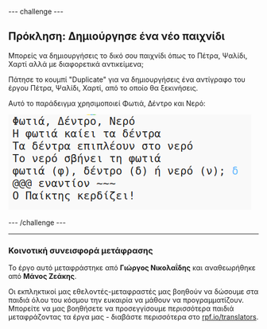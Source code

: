 --- challenge ---

## Πρόκληση: Δημιούργησε ένα νέο παιχνίδι

Μπορείς να δημιουργήσεις το δικό σου παιχνίδι όπως το Πέτρα, Ψαλίδι, Χαρτί αλλά με διαφορετικά αντικείμενα;

Πάτησε το κουμπί "Duplicate" για να δημιουργήσεις ένα αντίγραφο του έργου Πέτρα, Ψαλίδι, Χαρτί, από το οποίο θα ξεκινήσεις.

Αυτό το παράδειγμα χρησιμοποιεί Φωτιά, Δέντρο και Νερό:

![screenshot](images/rps-fire.png)

--- /challenge ---

***
### Κοινοτική συνεισφορά μετάφρασης

Το έργο αυτό μεταφράστηκε από **Γιώργος Νικολαΐδης** και αναθεωρήθηκε από **Μάνος Ζεάκης**. 

Οι εκπληκτικοί μας εθελοντές-μεταφραστές μας βοηθούν να δώσουμε στα παιδιά όλου του κόσμου την ευκαιρία να μάθουν να προγραμματίζουν. Μπορείτε να μας βοηθήσετε να προσεγγίσουμε περισσότερα παιδιά μεταφράζοντας τα έργα μας - διαβάστε περισσότερα στο [rpf.io/translators](https://rpf.io/translators).

